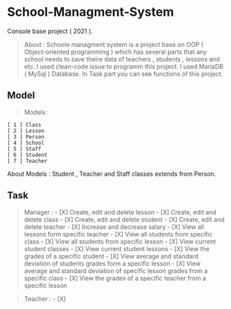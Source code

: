 # School-Managment-System
Console base project ( 2021 ).
> About : Schoole managment system is a project base on OOP ( Object-oriented programming ) which has several parts that any school needs to save theire data of teachers , students , lessons and etc. I used clean-code issue to programm this project. I used MariaDB ( MySql ) Database. In Task part you can see functions of this project.
## Model
> Models :
  ```
  [ 1 ] Class
  [ 2 ] Lesson
  [ 3 ] Person
  [ 4 ] School
  [ 5 ] Staff
  [ 6 ] Student
  [ 7 ] Teacher
  ```
  About Models : 
  Student , Teacher and Staff classes extends from Person.
## Task
  > Manager : 
    - [X] Create, edit and delete lesson
    - [X] Create, edit and delete class
    - [X] Create, edit and delete student
    - [X] Create, edit and delete teacher
    - [X] Increase and decrease salary
    - [X] View all lessons form specific teacher
    - [X] View all students from specific class
    - [X] View all students from specific lesson
    - [X] View current student classes
    - [X] View current student lessons
    - [X] View the grades of a specific student
    - [X] View average and standard deviation of students grades form a specific lesson
    - [X] View average and standard deviation of specific lesson grades from a specific class
    - [X] View the grades of a specific teacher from a specific lesson
  
  > Teacher :
    - [X]
